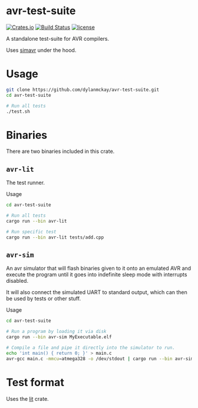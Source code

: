 # avr-test-suite

[![Crates.io](https://img.shields.io/crates/v/avr-test-suite.svg)](https://crates.io/crates/avr-test-suite)
[![Build Status](https://travis-ci.org/dylanmckay/avr-test-suite.svg?branch=master)](https://travis-ci.org/dylanmckay/avr-test-suite)
[![license](https://img.shields.io/github/license/dylanmckay/avr-test-suite.svg)]()

A standalone test-suite for AVR compilers.

Uses [simavr](https://github.com/buserror/simavr) under the hood.

# Usage

```bash
git clone https://github.com/dylanmckay/avr-test-suite.git
cd avr-test-suite

# Run all tests
./test.sh
```

# Binaries

There are two binaries included in this crate.

## `avr-lit`

The test runner.

Usage

```bash
cd avr-test-suite

# Run all tests
cargo run --bin avr-lit

# Run specific test
cargo run --bin avr-lit tests/add.cpp
```

## `avr-sim`

An avr simulator that will flash binaries given to it onto an emulated
AVR and execute the program until it goes into indefinite sleep mode with
interrupts disabled.

It will also connect the simulated UART to standard output, which can
then be used by tests or other stuff.

Usage

```bash
cd avr-test-suite

# Run a program by loading it via disk
cargo run --bin avr-sim MyExecutable.elf

# Compile a file and pipe it directly into the simulator to run.
echo 'int main() { return 0; }' > main.c
avr-gcc main.c -mmcu=atmega328 -o /dev/stdout | cargo run --bin avr-sim MyExecutable
```

# Test format

Uses the [lit](https://crates.io/crates/lit) crate.

